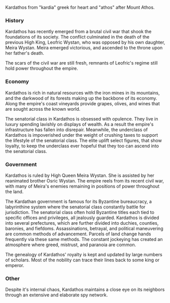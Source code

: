 Kardathos from "kardia" greek for heart and "athos" after Mount Athos.

### History
Kardathos has recently emerged from a brutal civil war that shook the foundations of its society. The conflict culminated in the death of the previous High King, Leofric Wystan, who was opposed by his own daughter, Meira Wystan. 
Meira emerged victorious, and ascended to the throne upon her father's death.

The scars of the civil war are still fresh, remnants of Leofric's regime still hold power throughout the empire. 

### Economy
Kardathos is rich in natural resources with the iron mines in its mountains, and the darkwood of its forests making up the backbone of its economy. Along the empire's coast vineyards provide grapes, olives, and wines that are sought across the known world.

The senatorial class in Kardathos is obsessed with opulence. They live in luxury spending lavishly on displays of wealth. As a result the empire's infrastructure has fallen into disrepair. Meanwhile, the underclass of Kardathos is impoverished under the weight of crushing taxes to support the lifestyle of the senatorial class. The elite uplift select figures, that show loyalty, to keep the underclass ever hopeful that they too can ascend into the senatorial class.
### Government
Kardathos is ruled by High Queen Meira Wystan. She is assisted by her reanimated brother Osric Wystan. The empire reels from its recent civil war, with many of Meira's enemies remaining in positions of power throughout the land.

The Kardathan government is famous for its Byzantine bureaucracy, a labyrinthine system where the senatorial class constantly battle for jurisdiction. The senatorial class often hold Byzantine titles each tied to specific offices and privileges, all jealously guarded. Kardathos is divided into several prefectures, which are further divided into duchies, counties, baronies, and fiefdoms. Assassinations, betrayal, and political maneuvering are common methods of advancement. Parcels of land change hands frequently via these same methods. The constant jockeying has created an atmosphere where greed, mistrust, and paranoia are common.

The genealogy of Kardathos' royalty is kept and updated by large numbers of scholars. Most of the nobility can trace their lines back to some king or emperor.


### Other
Despite it's internal chaos, Kardathos maintains a close eye on its neighbors through an extensive and elaborate spy network.
